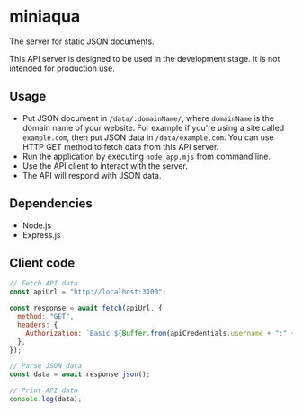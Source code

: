# miniaqua

The server for static JSON documents.

This API server is designed to be used in the development stage.
It is not intended for production use.

## Usage

- Put JSON document in `/data/:domainName/`, where `domainName` is the domain name of your website. For example if you're using a site called `example.com`, then put JSON data in `/data/example.com`. You can use HTTP GET method to fetch data from this API server.
- Run the application by executing `node app.mjs` from command line.
- Use the API client to interact with the server.
- The API will respond with JSON data.

## Dependencies

- Node.js
- Express.js

## Client code

```js
// Fetch API data
const apiUrl = "http://localhost:3100";

const response = await fetch(apiUrl, {
  method: "GET",
  headers: {
    Authorization: `Basic ${Buffer.from(apiCredentials.username + ":" + apiCredentials.password).toString("base64")}`,
  },
});

// Parse JSON data
const data = await response.json();

// Print API data
console.log(data);
```
